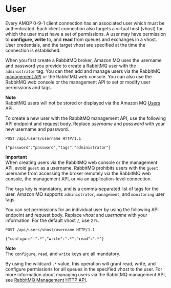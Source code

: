 # User<a name="rabbitmq-basic-elements-user"></a>

 Every AMQP 0\-9\-1 client connection has an associated user which must be authenticated\. Each client connection also targets a virtual host \(vhost\) for which the user must have a set of permissions\. A user may have permission to **configure**, **write** to, and **read** from queues and exchanges in a vhost\. User credentials, and the target vhost are specified at the time the connection is established\.

 When you first create a RabbitMQ broker, Amazon MQ uses the username and password you provide to create a RabbitMQ user with the `administrator` tag\. You can then add and manage users via the RabbitMQ [management API](https://pulse.mozilla.org/api/) or the RabbitMQ web console\. You can also use the RabbitMQ web console or the management API to set or modify user permissions and tags\. 

**Note**  
RabbitMQ users will not be stored or displayed via the Amazon MQ [Users](https://docs.aws.amazon.com/amazon-mq/latest/api-reference/brokers-broker-id-users.html) API\.

To create a new user with the RabbitMQ management API, use the following API endpoint and request body\. Replace *username* and *password* with your new username and password\. 

```
POST /api/users/username HTTP/1.1
                
{"password":"password","tags":"administrator"}
```

**Important**  
When creating users via the RabbitMQ web console or the management API, avoid `guest` as a username\. RabbitMQ prohibits users with the `guest` username from accessing the broker remotely via the RabbitMQ web console, the management API, or via an application\-level connection\.

The `tags` key is mandatory, and is a comma\-separated list of tags for the user\. Amazon MQ supports `administrator`, `management`, and `monitoring` user tags\.

You can set permissions for an individual user by using the following API endpoint and request body\. Replace *vhost* and *username* with your information\. For the default vhost `/`, use `2f%`\.

```
POST /api/users/vhost/username HTTP/1.1

{"configure":".*","write":".*","read":".*"}
```

**Note**  
The `configure`, `read`, and `write` keys are all mandatory\.

By using the wildcard `.*` value, this operation will grant read, write, and configure permissions for all queues in the specified vhost to the user\. For more information about managing users via the RabbitMQ management API, see [RabbitMQ Management HTTP API](https://pulse.mozilla.org/api/)\.